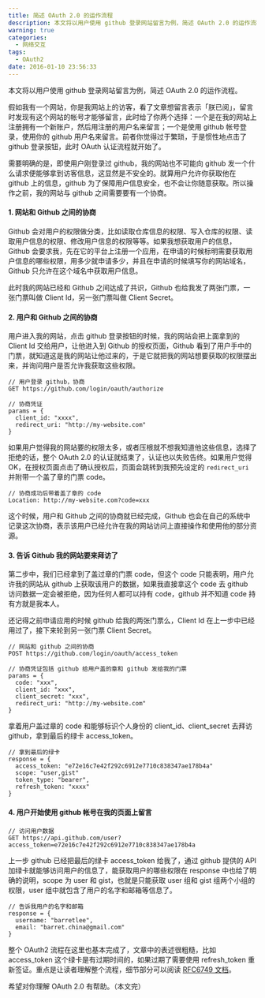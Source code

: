 ```yaml
---
title: 简述 OAuth 2.0 的运作流程
description: 本文将以用户使用 github 登录网站留言为例，简述 OAuth 2.0 的运作流程。
warning: true
categories:
  - 网络交互
tags:
  - OAuth2
date: 2016-01-10 23:56:33
---
```



本文将以用户使用 github 登录网站留言为例，简述 OAuth 2.0 的运作流程。

<!--more-->

假如我有一个网站，你是我网站上的访客，看了文章想留言表示「朕已阅」，留言时发现有这个网站的帐号才能够留言，此时给了你两个选择：一个是在我的网站上注册拥有一个新账户，然后用注册的用户名来留言；一个是使用 github 帐号登录，使用你的 github 用户名来留言。前者你觉得过于繁琐，于是惯性地点击了 github 登录按钮，此时 OAuth 认证流程就开始了。

需要明确的是，即使用户刚登录过 github，我的网站也不可能向 github 发一个什么请求便能够拿到访客信息，这显然是不安全的。就算用户允许你获取他在 github 上的信息，github 为了保障用户信息安全，也不会让你随意获取。所以操作之前，我的网站与 github 之间需要要有一个协商。

#### 1. 网站和 Github 之间的协商

Github 会对用户的权限做分类，比如读取仓库信息的权限、写入仓库的权限、读取用户信息的权限、修改用户信息的权限等等。如果我想获取用户的信息，Github 会要求我，先在它的平台上注册一个应用，在申请的时候标明需要获取用户信息的哪些权限，用多少就申请多少，并且在申请的时候填写你的网站域名，Github 只允许在这个域名中获取用户信息。

此时我的网站已经和 Github 之间达成了共识，Github 也给我发了两张门票，一张门票叫做 Client Id，另一张门票叫做 Client Secret。

#### 2. 用户和 Github 之间的协商

用户进入我的网站，点击 github 登录按钮的时候，我的网站会把上面拿到的 Client Id 交给用户，让他进入到 Github 的授权页面，Github 看到了用户手中的门票，就知道这是我的网站让他过来的，于是它就把我的网站想要获取的权限摆出来，并询问用户是否允许我获取这些权限。

```
// 用户登录 github，协商
GET https://github.com/login/oauth/authorize

// 协商凭证
params = {
  client_id: "xxxx",
  redirect_uri: "http://my-website.com"
}
```

如果用户觉得我的网站要的权限太多，或者压根就不想我知道他这些信息，选择了拒绝的话，整个 OAuth 2.0 的认证就结束了，认证也以失败告终。如果用户觉得 OK，在授权页面点击了确认授权后，页面会跳转到我预先设定的 `redirect_uri` 并附带一个盖了章的门票 code。

```
// 协商成功后带着盖了章的 code
Location: http://my-website.com?code=xxx
```

这个时候，用户和 Github 之间的协商就已经完成，Github 也会在自己的系统中记录这次协商，表示该用户已经允许在我的网站访问上直接操作和使用他的部分资源。

#### 3. 告诉 Github 我的网站要来拜访了

第二步中，我们已经拿到了盖过章的门票 code，但这个 code 只能表明，用户允许我的网站从 github 上获取该用户的数据，如果我直接拿这个 code 去 github 访问数据一定会被拒绝，因为任何人都可以持有 code，github 并不知道 code 持有方就是我本人。

还记得之前申请应用的时候 github 给我的两张门票么，Client Id 在上一步中已经用过了，接下来轮到另一张门票 Client Secret。

```
// 网站和 github 之间的协商
POST https://github.com/login/oauth/access_token

// 协商凭证包括 github 给用户盖的章和 github 发给我的门票
params = {
  code: "xxx",
  client_id: "xxx",
  client_secret: "xxx",
  redirect_uri: "http://my-website.com"
}
```

拿着用户盖过章的 code 和能够标识个人身份的 client_id、client_secret 去拜访 github，拿到最后的绿卡 access_token。

```
// 拿到最后的绿卡
response = {
  access_token: "e72e16c7e42f292c6912e7710c838347ae178b4a"
  scope: "user,gist"
  token_type: "bearer",
  refresh_token: "xxxx"
}
```

#### 4. 用户开始使用 github 帐号在我的页面上留言

```
// 访问用户数据
GET https://api.github.com/user?access_token=e72e16c7e42f292c6912e7710c838347ae178b4a
```

上一步 github 已经把最后的绿卡 access_token 给我了，通过 github 提供的 API 加绿卡就能够访问用户的信息了，能获取用户的哪些权限在 response 中也给了明确的说明，scope 为 user 和 gist，也就是只能获取 user 组和 gist 组两个小组的权限，user 组中就包含了用户的名字和邮箱等信息了。

```
// 告诉我用户的名字和邮箱
response = {
  username: "barretlee",
  email: "barret.china@gmail.com"
}
```

整个 OAuth2 流程在这里也基本完成了，文章中的表述很粗糙，比如 access_token 这个绿卡是有过期时间的，如果过期了需要使用 refresh_token 重新签证。重点是让读者理解整个流程，细节部分可以阅读 [RFC6749 文档](http://www.rfcreader.com/#rfc6749)。

希望对你理解 OAuth 2.0 有帮助。（本文完）

